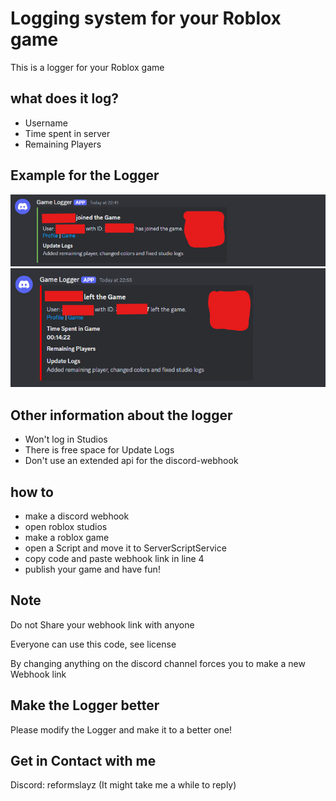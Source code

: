 # Logging system for your Roblox game

This is a logger for your Roblox game

## what does it log?

- Username
- Time spent in server
- Remaining Players

## Example for the Logger

![](./Joinmsg.png)
![](./Leavemsg.png)

## Other information about the logger

- Won't log in Studios
- There is free space for Update Logs
- Don't use an extended api for the discord-webhook

## how to

- make a discord webhook
- open roblox studios
- make a roblox game
- open a Script and move it to ServerScriptService
- copy code and paste webhook link in line 4
- publish your game and have fun!

## Note

Do not Share your webhook link with anyone

Everyone can use this code, see license

By changing anything on the discord channel forces you to make a new Webhook link

## Make the Logger better

Please modify the Logger and make it to a better one!


## Get in Contact with me

Discord: reformslayz (It might take me a while to reply)